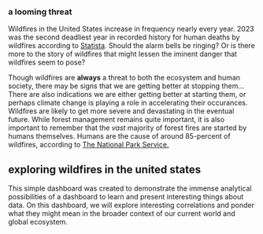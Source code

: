 ### a looming threat
Wildfires in the United States increase in frequency nearly every year. 2023 was the second deadliest year in recorded history for human deaths by wildfires according to [Statista](https://www.statista.com/statistics/1293254/global-number-of-deaths-due-to-wildfires/). Should the alarm bells be ringing? Or is there more to the story of wildfires that might lessen the iminent danger that wildfires seem to pose?

Though wildfires are **always** a threat to both the ecosystem and human society, there may be signs that we are getting better at stopping them... There are also indications we are either getting better at starting them, or perhaps climate change is playing a role in accelerating their occurances. Wildfires are likely to get more severe and devastating in the eventual future. While forest management remains quite important, it is also important to remember that the *vast* majority of forest fires are started by humans themselves. Humans are the cause of around 85-percent of wildfires, according to [The National Park Service.](https://www.nps.gov/articles/wildfire-causes-and-evaluation.htm)

## exploring wildfires in the united states
This simple dashboard was created to demonstrate the immense analytical possibilities of a dashboard to learn and present interesting things about data. On this dashboard, we will explore interesting correlations and ponder what they 
might mean in the broader context of our current world and global ecosystem.